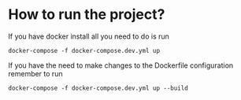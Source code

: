 # How to run the project?
If you have docker install all you need to do is run
```
docker-compose -f docker-compose.dev.yml up
```

If you have the need to make changes to the Dockerfile configuration remember to run
```
docker-compose -f docker-compose.dev.yml up --build
```
